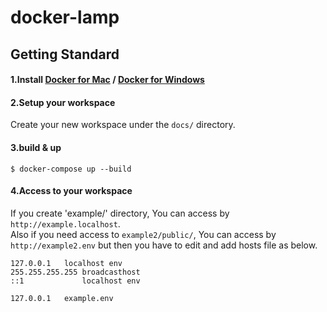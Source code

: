 # docker-lamp

## Getting Standard
#### 1.Install [Docker for Mac](https://www.docker.com/docker-mac) / [Docker for Windows](https://www.docker.com/docker-windows)

#### 2.Setup your workspace
Create your new workspace under the `docs/` directory.

#### 3.build & up
```
$ docker-compose up --build
```

#### 4.Access to your workspace
If you create 'example/' directory, You can access by `http://example.localhost`.  
Also if you need access to `example2/public/`, You can access by `http://example2.env` but then you have to edit and add hosts file as below.

```
127.0.0.1   localhost env
255.255.255.255 broadcasthost
::1             localhost env

127.0.0.1   example.env
```
